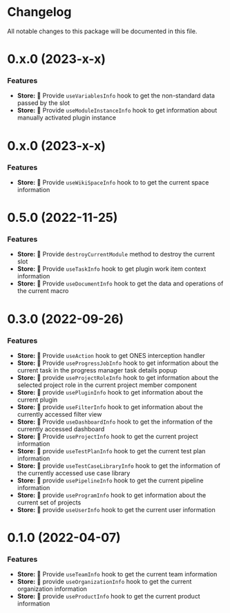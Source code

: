 # Changelog

All notable changes to this package will be documented in this file.

# 0.x.0 (2023-x-x)

### Features

- **Store:** 🌟 Provide `useVariablesInfo` hook to get the non-standard data passed by the slot
- **Store:** 🌟 Provide `useModuleInstanceInfo` hook to get information about manually activated plugin instance

# 0.x.0 (2023-x-x)

### Features

- **Store:** 🌟 Provide `useWikiSpaceInfo` hook to to get the current space information

# 0.5.0 (2022-11-25)

### Features

- **Store:** 🌟 Provide `destroyCurrentModule` method to destroy the current slot
- **Store:** 🌟 Provide `useTaskInfo` hook to get plugin work item context information
- **Store:** 🌟 Provide `useDocumentInfo` hook to get the data and operations of the current macro

# 0.3.0 (2022-09-26)

### Features

- **Store:** 🌟 Provide `useAction` hook to get ONES interception handler
- **Store:** 🌟 Provide `useProgressJobInfo` hook to get information about the current task in the progress manager task details popup
- **Store:** 🌟 provide `useProjectRoleInfo` hook to get information about the selected project role in the current project member component
- **Store:** 🌟 provide `usePluginInfo` hook to get information about the current plugin
- **Store:** 🌟 provide `useFilterInfo` hook to get information about the currently accessed filter view
- **Store:** 🌟 Provide `useDashboardInfo` hook to get the information of the currently accessed dashboard
- **Store:** 🌟 Provide `useProjectInfo` hook to get the current project information
- **Store:** 🌟 provide `useTestPlanInfo` hook to get the current test plan information
- **Store:** 🌟 provide `useTestCaseLibraryInfo` hook to get the information of the currently accessed use case library
- **Store:** 🌟 provide `usePipelineInfo` hook to get the current pipeline information
- **Store:** 🌟 provide `useProgramInfo` hook to get information about the current set of projects
- **Store:** 🌟 provide `useUserInfo` hook to get the current user information

# 0.1.0 (2022-04-07)

### Features

- **Store:** 🌟 Provide `useTeamInfo` hook to get the current team information
- **Store:** 🌟 provide `useOrganizationInfo` hook to get the current organization information
- **Store:** 🌟 provide `useProductInfo` hook to get the current product information
